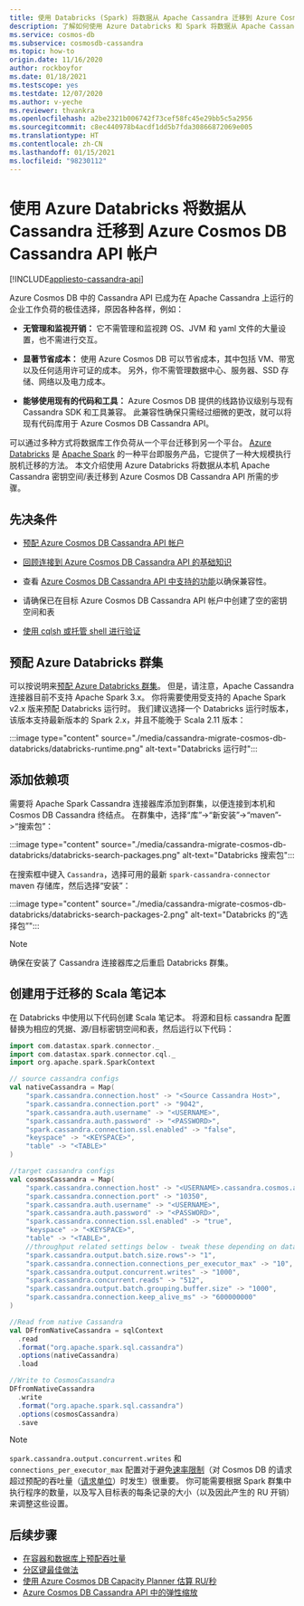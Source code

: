 ```yaml
---
title: 使用 Databricks (Spark) 将数据从 Apache Cassandra 迁移到 Azure Cosmos DB Cassandra API
description: 了解如何使用 Azure Databricks 和 Spark 将数据从 Apache Cassandra 数据库迁移到 Azure Cosmos DB Cassandra API。
ms.service: cosmos-db
ms.subservice: cosmosdb-cassandra
ms.topic: how-to
origin.date: 11/16/2020
author: rockboyfor
ms.date: 01/18/2021
ms.testscope: yes
ms.testdate: 12/07/2020
ms.author: v-yeche
ms.reviewer: thvankra
ms.openlocfilehash: a2be2321b006742f73cef58fc45e29bb5c5a2956
ms.sourcegitcommit: c8ec440978b4acdf1dd5b7fda30866872069e005
ms.translationtype: HT
ms.contentlocale: zh-CN
ms.lasthandoff: 01/15/2021
ms.locfileid: "98230112"
---
```

<!--Pending for Azure Databricks GA on 4th Dec 2020-->
# <a name="migrate-data-from-cassandra-to-azure-cosmos-db-cassandra-api-account-using-azure-databricks"></a>使用 Azure Databricks 将数据从 Cassandra 迁移到 Azure Cosmos DB Cassandra API 帐户
[!INCLUDE[appliesto-cassandra-api](includes/appliesto-cassandra-api.md)]

Azure Cosmos DB 中的 Cassandra API 已成为在 Apache Cassandra 上运行的企业工作负荷的极佳选择，原因各种各样，例如： 

* **无管理和监视开销：** 它不需管理和监视跨 OS、JVM 和 yaml 文件的大量设置，也不需进行交互。

* **显著节省成本：** 使用 Azure Cosmos DB 可以节省成本，其中包括 VM、带宽以及任何适用许可证的成本。 另外，你不需管理数据中心、服务器、SSD 存储、网络以及电力成本。 

* **能够使用现有的代码和工具：** Azure Cosmos DB 提供的线路协议级别与现有 Cassandra SDK 和工具兼容。 此兼容性确保只需经过细微的更改，就可以将现有代码库用于 Azure Cosmos DB Cassandra API。

可以通过多种方式将数据库工作负荷从一个平台迁移到另一个平台。 [Azure Databricks](https://azure.microsoft.com/services/databricks/) 是 [Apache Spark](https://spark.apache.org/) 的一种平台即服务产品，它提供了一种大规模执行脱机迁移的方法。 本文介绍使用 Azure Databricks 将数据从本机 Apache Cassandra 密钥空间/表迁移到 Azure Cosmos DB Cassandra API 所需的步骤。

## <a name="prerequisites"></a>先决条件

* [预配 Azure Cosmos DB Cassandra API 帐户](create-cassandra-dotnet.md#create-a-database-account)

* [回顾连接到 Azure Cosmos DB Cassandra API 的基础知识](cassandra-spark-generic.md)

* 查看 [Azure Cosmos DB Cassandra API 中支持的功能](cassandra-support.md)以确保兼容性。

* 请确保已在目标 Azure Cosmos DB Cassandra API 帐户中创建了空的密钥空间和表

* [使用 cqlsh 或托管 shell 进行验证](cassandra-support.md#hosted-cql-shell-preview)

## <a name="provision-an-azure-databricks-cluster"></a>预配 Azure Databricks 群集

可以按说明来[预配 Azure Databricks 群集](https://docs.azure.cn/databricks/scenarios/quickstart-create-databricks-workspace-portal)。 但是，请注意，Apache Cassandra 连接器目前不支持 Apache Spark 3.x。 你将需要使用受支持的 Apache Spark v2.x 版来预配 Databricks 运行时。 我们建议选择一个 Databricks 运行时版本，该版本支持最新版本的 Spark 2.x，并且不能晚于 Scala 2.11 版本：

:::image type="content" source="./media/cassandra-migrate-cosmos-db-databricks/databricks-runtime.png" alt-text="Databricks 运行时":::

## <a name="add-dependencies"></a>添加依赖项

需要将 Apache Spark Cassandra 连接器库添加到群集，以便连接到本机和 Cosmos DB Cassandra 终结点。 在群集中，选择“库”->“新安装”->“maven”->“搜索包”：

:::image type="content" source="./media/cassandra-migrate-cosmos-db-databricks/databricks-search-packages.png" alt-text="Databricks 搜索包":::

在搜索框中键入 `Cassandra`，选择可用的最新 `spark-cassandra-connector` maven 存储库，然后选择“安装”：

:::image type="content" source="./media/cassandra-migrate-cosmos-db-databricks/databricks-search-packages-2.png" alt-text="Databricks 的“选择包”":::

> [!NOTE]
> 确保在安装了 Cassandra 连接器库之后重启 Databricks 群集。

## <a name="create-scala-notebook-for-migration"></a>创建用于迁移的 Scala 笔记本

在 Databricks 中使用以下代码创建 Scala 笔记本。 将源和目标 cassandra 配置替换为相应的凭据、源/目标密钥空间和表，然后运行以下代码：

```scala
import com.datastax.spark.connector._
import com.datastax.spark.connector.cql._
import org.apache.spark.SparkContext

// source cassandra configs
val nativeCassandra = Map( 
    "spark.cassandra.connection.host" -> "<Source Cassandra Host>",
    "spark.cassandra.connection.port" -> "9042",
    "spark.cassandra.auth.username" -> "<USERNAME>",
    "spark.cassandra.auth.password" -> "<PASSWORD>",
    "spark.cassandra.connection.ssl.enabled" -> "false",
    "keyspace" -> "<KEYSPACE>",
    "table" -> "<TABLE>"
)

//target cassandra configs
val cosmosCassandra = Map( 
    "spark.cassandra.connection.host" -> "<USERNAME>.cassandra.cosmos.azure.cn",
    "spark.cassandra.connection.port" -> "10350",
    "spark.cassandra.auth.username" -> "<USERNAME>",
    "spark.cassandra.auth.password" -> "<PASSWORD>",
    "spark.cassandra.connection.ssl.enabled" -> "true",
    "keyspace" -> "<KEYSPACE>",
    "table" -> "<TABLE>",
    //throughput related settings below - tweak these depending on data volumes. 
    "spark.cassandra.output.batch.size.rows"-> "1",
    "spark.cassandra.connection.connections_per_executor_max" -> "10",
    "spark.cassandra.output.concurrent.writes" -> "1000",
    "spark.cassandra.concurrent.reads" -> "512",
    "spark.cassandra.output.batch.grouping.buffer.size" -> "1000",
    "spark.cassandra.connection.keep_alive_ms" -> "600000000"
)

//Read from native Cassandra
val DFfromNativeCassandra = sqlContext
  .read
  .format("org.apache.spark.sql.cassandra")
  .options(nativeCassandra)
  .load

//Write to CosmosCassandra
DFfromNativeCassandra
  .write
  .format("org.apache.spark.sql.cassandra")
  .options(cosmosCassandra)
  .save
```

> [!NOTE]
> `spark.cassandra.output.concurrent.writes` 和 `connections_per_executor_max` 配置对于避免[速率限制](https://docs.microsoft.com/samples/azure-samples/azure-cosmos-cassandra-java-retry-sample/azure-cosmos-db-cassandra-java-retry-sample/)（对 Cosmos DB 的请求超过预配的吞吐量（[请求单位](./request-units.md)）时发生）很重要。 你可能需要根据 Spark 群集中执行程序的数量，以及写入目标表的每条记录的大小（以及因此产生的 RU 开销）来调整这些设置。

## <a name="next-steps"></a>后续步骤

* [在容器和数据库上预配吞吐量](set-throughput.md) 
* [分区键最佳做法](partitioning-overview.md#choose-partitionkey)
* [使用 Azure Cosmos DB Capacity Planner 估算 RU/秒](estimate-ru-with-capacity-planner.md)
* [Azure Cosmos DB Cassandra API 中的弹性缩放](manage-scale-cassandra.md)

<!-- Update_Description: update meta properties, wording update, update link -->
